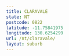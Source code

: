 ```yaml
---
title: CLARAVALE
state: NT
postcode: 0822
latitude: -11.75841975
longitude: 130.6254299
url: /nt/claravale/
layout: suburb
---
```


